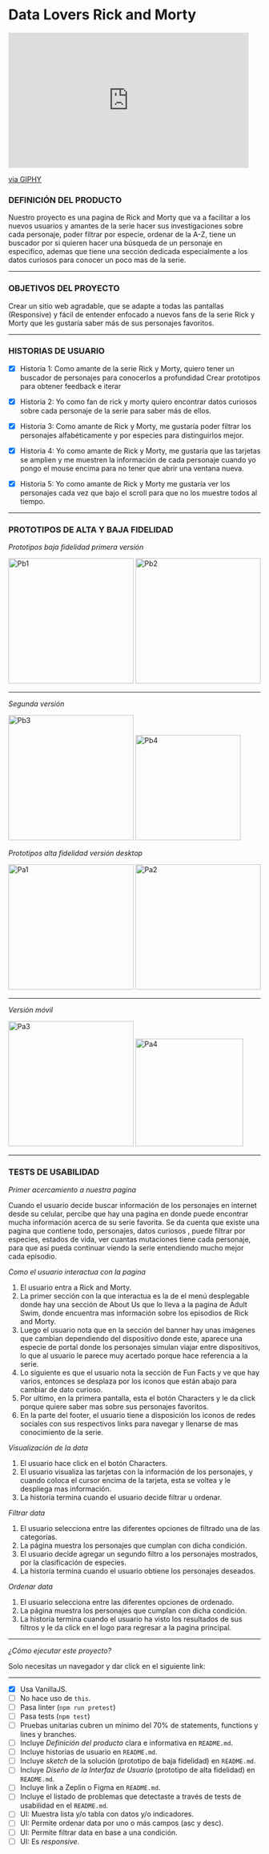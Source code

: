 # Data Lovers Rick and Morty
<iframe src="https://giphy.com/embed/l378BzHA5FwWFXVSg" width="480" height="270" frameBorder="0" class="giphy-embed" allowFullScreen></iframe><p><a href="https://giphy.com/gifs/adultswim-l378BzHA5FwWFXVSg">via GIPHY</a></p>

### DEFINICIÓN DEL PRODUCTO

Nuestro proyecto es una pagina de Rick and Morty que va a facilitar a los nuevos  usuarios y amantes de la serie hacer sus investigaciones sobre cada personaje, poder filtrar por especie, ordenar de la A-Z, tiene un buscador por si quieren hacer una búsqueda de un personaje en especifico, ademas que tiene una sección dedicada especialmente a los datos curiosos para conocer un poco mas de la serie.




**************************************************************************
### OBJETIVOS DEL PROYECTO

Crear un sitio web agradable, que se adapte a todas las pantallas (Responsive) y fácil de entender enfocado a nuevos fans de la serie Rick y Morty que les gustaría saber más de sus personajes favoritos.


*******************************************************************************************

### HISTORIAS DE USUARIO

* [x] Historia 1: Como amante de la serie Rick y Morty, quiero tener un buscador de personajes para conocerlos a profundidad Crear prototipos para obtener feedback e iterar
* [x]  Historia 2: Yo como fan de rick y morty quiero encontrar datos curiosos sobre cada personaje de la serie para saber más de ellos.
* [x]  Historia 3: Como amante de Rick y Morty, me gustaría poder filtrar los personajes alfabéticamente y por especies para distinguirlos mejor.
* [x] Historia 4: Yo como amante de Rick y Morty, me gustaría que las tarjetas se amplien y me muestren la información de cada personaje cuando yo pongo el mouse encima para no tener que abrir una ventana nueva.
* [x] Historia 5: Yo como amante de Rick y Morty me gustaría ver los personajes cada vez que bajo el scroll para que no los muestre todos al tiempo.



************************************************************************************
### PROTOTIPOS DE ALTA Y BAJA FIDELIDAD

*Prototipos baja fidelidad primera versión*

 <img alt="Pb1" src="src\images\Prototipobajafidelidad1.PNG" width=250 /> 
 <img alt="Pb2" src="src\images\Prototipobajafidelidad2.PNG" width=250 /> 

****************************************
*Segunda versión*

 <img alt="Pb3" src="src\images\Prototipobajafidelidad3.PNG" width=250 /> 
 <img alt="Pb4" src="src\images\Prototipobajafidelidad4.PNG" width=210 /> 


*Prototipos alta fidelidad versión desktop*

 <img alt="Pa1" src="src\images\Prototipoaltafidelidad1.PNG" width=250 /> 
 <img alt="Pa2" src="src\images\Prototipoaltafidelidad2.PNG" width=250 /> 

 ************************************
 *Versión móvil*

 <img alt="Pa3" src="src\images\Prototipoaltafidelidad3.PNG" width=250 /> 
 <img alt="Pa4" src="src\images\Prototipoaltafidelidad4.PNG" width=215 /> 
 



*******************************************************************************************
### TESTS DE USABILIDAD

*Primer acercamiento a nuestra pagina*

 Cuando el  usuario decide buscar información de los personajes en internet desde su   celular, percibe que hay una pagina en donde puede encontrar mucha información acerca de su serie favorita. Se da cuenta que existe una pagina que contiene todo, personajes, datos curiosos , puede filtrar por especies, estados de vida, ver cuantas mutaciones tiene cada personaje, para que así pueda continuar viendo la serie entendiendo mucho mejor cada episodio.


*Como el usuario interactua  con la pagina*

1.  El usuario entra a Rick and Morty.
2.  La primer sección con la que interactua es la de el menú desplegable donde hay una sección de About Us que  lo lleva a la pagina de Adult Swim, donde encuentra mas información sobre los episodios de Rick and Morty.
3.  Luego el usuario nota que en la sección del banner hay unas imágenes que cambian dependiendo del dispositivo donde este, aparece una especie de portal donde los personajes simulan viajar entre dispositivos, lo que al usuario le parece muy acertado porque hace referencia a la serie.
4.  Lo siguiente es que el usuario nota la sección de Fun Facts y ve que hay varios, entonces se desplaza por los iconos que están abajo para cambiar de dato curioso.
5.  Por ultimo, en la primera pantalla, esta el botón Characters y le da click porque quiere saber mas sobre sus personajes favoritos.
6. En la parte del footer, el usuario tiene a disposición los iconos de redes sociales con sus respectivos links para navegar y llenarse de mas conocimiento de la serie.

*Visualización de la data*

1.  El usuario hace click en el botón Characters.
2.  El usuario visualiza las tarjetas con la información de los personajes, y cuando coloca el cursor encima de la tarjeta, esta se voltea y le despliega mas información.
4.  La historia termina cuando el usuario decide filtrar u ordenar.

*Filtrar data*

1.  El usuario selecciona entre las diferentes opciones de filtrado una de las categorías.
2.  La página muestra los personajes que cumplan con dicha condición.
3.  El usuario decide agregar un segundo filtro a los personajes mostrados, por la clasificación de especies.
4.  La historia termina cuando el usuario obtiene los personajes deseados.

*Ordenar data*

1.  El usuario selecciona entre las diferentes opciones de ordenado.
2.  La página muestra los personajes que cumplan con dicha condición.
3. La historia termina cuando el usuario ha visto los resultados de sus filtros y le da click en el logo para regresar a la pagina principal.
************************************************************

*¿Cómo ejecutar este proyecto?*

Solo necesitas un navegador y dar click en el siguiente link:

*****************
* [x] Usa VanillaJS.
* [ ] No hace uso de `this`.
* [ ] Pasa linter (`npm run pretest`)
* [ ] Pasa tests (`npm test`)
* [ ] Pruebas unitarias cubren un mínimo del 70% de statements, functions y
  lines y branches.
* [ ] Incluye _Definición del producto_ clara e informativa en `README.md`.
* [ ] Incluye historias de usuario en `README.md`.
* [ ] Incluye _sketch_ de la solución (prototipo de baja fidelidad) en
  `README.md`.
* [ ] Incluye _Diseño de la Interfaz de Usuario_ (prototipo de alta fidelidad)
  en `README.md`.
* [ ] Incluye link a Zeplin o Figma en `README.md`.
* [ ] Incluye el listado de problemas que detectaste a través de tests de
  usabilidad en el `README.md`.
* [ ] UI: Muestra lista y/o tabla con datos y/o indicadores.
* [ ] UI: Permite ordenar data por uno o más campos (asc y desc).
* [ ] UI: Permite filtrar data en base a una condición.
* [ ] UI: Es _responsive_.

